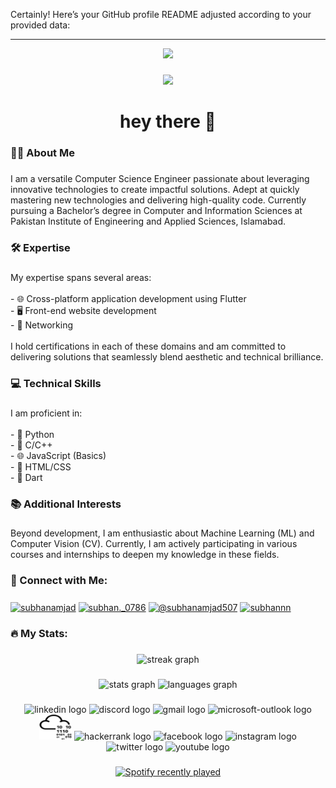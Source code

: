 Certainly! Here’s your GitHub profile README adjusted according to your provided data:

---

<div align="center">
  <img height="150" src="https://camo.githubusercontent.com/62da68eb62b1e5f175f7d1f0191dd89a653d7908feb22d37d4a0ab07365d6791/68747470733a2f2f6d656469612e67697068792e636f6d2f6d656469612f4d3967624264396e6244724f5475314d71782f67697068792e676966"  />
</div>

###

<div align="center">
  <img src="https://visitor-badge.laobi.icu/badge?page_id=mwaliahmad.mwaliahmad&"  />
</div>

###

<h1 align="center">hey there 👋</h1>

###

<h3 align="left">👩‍💻  About Me</h3>

###

<p align="left">I am a versatile Computer Science Engineer passionate about leveraging innovative technologies to create impactful solutions. Adept at quickly mastering new technologies and delivering high-quality code. Currently pursuing a Bachelor’s degree in Computer and Information Sciences at Pakistan Institute of Engineering and Applied Sciences, Islamabad.</p>

###

<h3 align="left">🛠  Expertise</h3>

###

<p align="left">My expertise spans several areas:<br><br>- 🌐 Cross-platform application development using Flutter<br>- 🖥️ Front-end website development<br>- 🔗 Networking<br><br>I hold certifications in each of these domains and am committed to delivering solutions that seamlessly blend aesthetic and technical brilliance.</p>

###

<h3 align="left">💻  Technical Skills</h3>

###

<p align="left">I am proficient in:<br><br>- 🐍 Python<br>- 📘 C/C++<br>- 🌐 JavaScript (Basics)<br>- 🎨 HTML/CSS<br>- 🎯 Dart</p>

###

<h3 align="left">📚  Additional Interests</h3>

###

<p align="left">Beyond development, I am enthusiastic about Machine Learning (ML) and Computer Vision (CV). Currently, I am actively participating in various courses and internships to deepen my knowledge in these fields.</p>

###

<h3 align="left">🔗 Connect with Me:</h3>

###

<p align="left">
<a href="https://linkedin.com/in/subhanamjad" target="blank"><img align="center" src="https://raw.githubusercontent.com/rahuldkjain/github-profile-readme-generator/master/src/images/icons/Social/linked-in-alt.svg" alt="subhanamjad" height="30" width="40" /></a>
<a href="https://instagram.com/subhan._0786" target="blank"><img align="center" src="https://raw.githubusercontent.com/rahuldkjain/github-profile-readme-generator/master/src/images/icons/Social/instagram.svg" alt="subhan._0786" height="30" width="40" /></a>
<a href="https://medium.com/@subhanamjad507" target="blank"><img align="center" src="https://raw.githubusercontent.com/rahuldkjain/github-profile-readme-generator/master/src/images/icons/Social/medium.svg" alt="@subhanamjad507" height="30" width="40" /></a>
<a href="https://www.leetcode.com/subhannn" target="blank"><img align="center" src="https://raw.githubusercontent.com/rahuldkjain/github-profile-readme-generator/master/src/images/icons/Social/leet-code.svg" alt="subhannn" height="30" width="40" /></a>
</p>

###

<h3 align="left">🔥 My Stats:</h3>

###

<div align="center">
  <img src="https://streak-stats.demolab.com?user=mwaliahmad&locale=en&mode=daily&theme=dark&hide_border=false&border_radius=5&order=3" height="220" alt="streak graph"  />
</div>

###

<div align="center">
  <img src="https://github-readme-stats.vercel.app/api?username=mwaliahmad&hide_title=false&hide_rank=false&show_icons=true&include_all_commits=true&count_private=true&disable_animations=false&theme=dracula&locale=en&hide_border=false&order=1" height="150" alt="stats graph"  />
  <img src="https://github-readme-stats.vercel.app/api/top-langs?username=mwaliahmad&locale=en&hide_title=false&layout=compact&card_width=320&langs_count=5&theme=dracula&hide_border=false&order=2" height="150" alt="languages graph"  />
</div>

###

<div align="center">
  <img src="https://raw.githubusercontent.com/maurodesouza/profile-readme-generator/master/src/assets/icons/social/linkedin/default.svg" width="52" height="40" alt="linkedin logo"  />
  <img src="https://raw.githubusercontent.com/maurodesouza/profile-readme-generator/master/src/assets/icons/social/discord/default.svg" width="52" height="40" alt="discord logo"  />
  <img src="https://raw.githubusercontent.com/maurodesouza/profile-readme-generator/master/src/assets/icons/social/gmail/default.svg" width="52" height="40" alt="gmail logo"  />
  <img src="https://raw.githubusercontent.com/maurodesouza/profile-readme-generator/master/src/assets/icons/social/microsoft-outlook/default.svg" width="52" height="40" alt="microsoft-outlook logo"  />
  <img src="https://raw.githubusercontent.com/maurodesouza/profile-readme-generator/master/src/assets/icons/social/tryhackme/default.svg" width="52" height="40" alt="tryhackme logo"  />
  <img src="https://raw.githubusercontent.com/maurodesouza/profile-readme-generator/master/src/assets/icons/social/hackerrank/default.svg" width="52" height="40" alt="hackerrank logo"  />
  <img src="https://raw.githubusercontent.com/maurodesouza/profile-readme-generator/master/src/assets/icons/social/facebook/default.svg" width="52" height="40" alt="facebook logo"  />
  <img src="https://raw.githubusercontent.com/maurodesouza/profile-readme-generator/master/src/assets/icons/social/instagram/default.svg" width="52" height="40" alt="instagram logo"  />
  <img src="https://raw.githubusercontent.com/maurodesouza/profile-readme-generator/master/src/assets/icons/social/twitter/default.svg" width="52" height="40" alt="twitter logo"  />
  <img src="https://raw.githubusercontent.com/maurodesouza/profile-readme-generator/master/src/assets/icons/social/youtube/default.svg" width="52" height="40" alt="youtube logo"  />
</div>

###

<div align="center">
  <a href="https://open.spotify.com/user/Wali Ahmad">
    <img src="https://spotify-recently-played-readme.vercel.app/api?user=31y3qbfxadoe7vnu5u5esi53wtim&count=5&unique=false" alt="Spotify recently played"  />
  </a>
</div>
